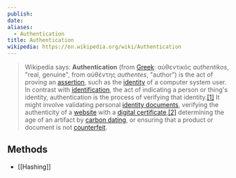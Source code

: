 ```yaml
---
publish: 
date: 
aliases:
  - Authentication
title: Authentication
wikipedia: https://en.wikipedia.org/wiki/Authentication
---
```

>Wikipedia says: 
>**Authentication** (from [Greek](https://en.wikipedia.org/wiki/Greek_language "Greek language"): αὐθεντικός _authentikos_, "real, genuine", from αὐθέντης _authentes_, "author") is the act of proving an [assertion](https://en.wikipedia.org/wiki/Logical_assertion "Logical assertion"), such as the [identity](https://en.wikipedia.org/wiki/Digital_identity "Digital identity") of a computer system user. In contrast with [identification](https://en.wikipedia.org/wiki/Identity_(philosophy) "Identity (philosophy)"), the act of indicating a person or thing's identity, authentication is the process of verifying that identity.[[1]](https://en.wikipedia.org/wiki/Authentication#cite_note-:1-1) It might involve validating personal [identity documents](https://en.wikipedia.org/wiki/Identity_document "Identity document"), verifying the authenticity of a [website](https://en.wikipedia.org/wiki/Website "Website") with a [digital certificate](https://en.wikipedia.org/wiki/Public_key_certificate "Public key certificate"),[[2]](https://en.wikipedia.org/wiki/Authentication#cite_note-Turner-DigitalAuthentication-Basics-2) determining the age of an artifact by [carbon dating](https://en.wikipedia.org/wiki/Carbon_dating "Carbon dating"), or ensuring that a product or document is not [counterfeit](https://en.wikipedia.org/wiki/Counterfeit "Counterfeit").

## Methods
- [[Hashing]]